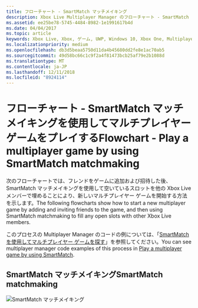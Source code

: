 ```yaml
---
title: フローチャート - SmartMatch マッチメイキング
description: Xbox Live Multiplayer Manager のフローチャート - SmartMatch マッチメイキングを使用してマルチプレイヤー ゲームをプレイします。
ms.assetid: ee25be78-5745-4484-8982-1e1991617b4d
ms.date: 04/04/2017
ms.topic: article
keywords: Xbox Live, Xbox, ゲーム, UWP, Windows 10, Xbox One, Multiplayer Manager, フローチャート
ms.localizationpriority: medium
ms.openlocfilehash: db3d5beaa5750d11da4b45680dd2fe8e1ac70ab5
ms.sourcegitcommit: 49d58bc66c1c9f2a4f81473bcb25af79e2b1088d
ms.translationtype: MT
ms.contentlocale: ja-JP
ms.lasthandoff: 12/11/2018
ms.locfileid: "8924114"
---
```

# <a name="flowchart---play-a-multiplayer-game-by-using-smartmatch-matchmaking"></a><span data-ttu-id="538ba-104">フローチャート - SmartMatch マッチメイキングを使用してマルチプレイヤー ゲームをプレイする</span><span class="sxs-lookup"><span data-stu-id="538ba-104">Flowchart - Play a multiplayer game by using SmartMatch matchmaking</span></span>

<span data-ttu-id="538ba-105">次のフローチャートでは、フレンドをゲームに追加および招待した後、SmartMatch マッチメイキングを使用して空いているスロットを他の Xbox Live メンバーで埋めることにより、新しいマルチプレイヤー ゲームを開始する方法を示します。</span><span class="sxs-lookup"><span data-stu-id="538ba-105">The following flowcharts show how to start a new multiplayer game by adding and inviting friends to the game, and then using SmartMatch matchmaking to fill any open slots with other Xbox Live members.</span></span>

<span data-ttu-id="538ba-106">このプロセスの Multiplayer Manager のコードの例については、「[SmartMatch を使用してマルチプレイヤー ゲームを探す](../play-multiplayer-with-matchmaking.md)」を参照してください。</span><span class="sxs-lookup"><span data-stu-id="538ba-106">You can see multiplayer manager code examples of this process in [Play a multiplayer game by using SmartMatch](../play-multiplayer-with-matchmaking.md).</span></span>

## <a name="smartmatch-matchmaking"></a><span data-ttu-id="538ba-107">SmartMatch マッチメイキング</span><span class="sxs-lookup"><span data-stu-id="538ba-107">SmartMatch matchmaking</span></span>

![SmartMatch マッチメイキング](../../../images/multiplayer/mpm-smartmatch-matchmaking.png)
